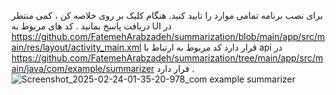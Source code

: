 
برای نصب برنامه تمامی موارد را تایید کنید.
هنگام کلیک بر روی خلاصه کن ، کمی منتطر دریافت پاسخ بمانید .
کد های مربوط به UI در https://github.com/FatemehArabzadeh/summarization/blob/main/app/src/main/res/layout/activity_main.xml قرار دارد 
کد مربوط به ارتباط با api در https://github.com/FatemehArabzadeh/summarization/tree/main/app/src/main/java/com/example/summarizer قرار دارد .
![Screenshot_2025-02-24-01-35-20-978_com example summarizer](https://github.com/user-attachments/assets/1a34883e-3b7b-476d-b50d-1c1fbaf2f771)
